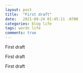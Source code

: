 ```yaml
---
layout: post
title:  "First draft"
date:   2021-09-24 01:45:11 -0700
categories: blog life
tags: words life
comments: true
---
```


First draft

First draft

First draft
